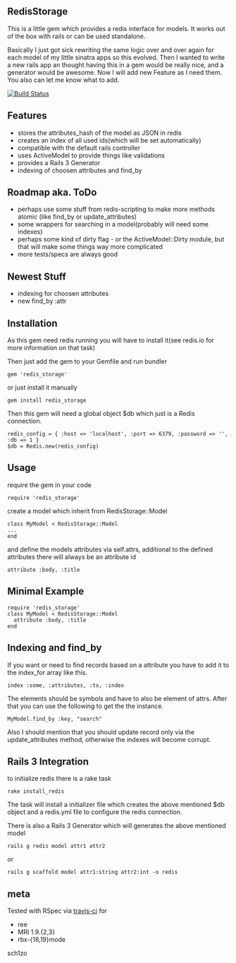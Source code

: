 RedisStorage
---

This is a little gem which provides a redis interface for models. It works out of the box with rails or can be used standalone.

Basically I just got sick rewriting the same logic over and over again for each model of my little sinatra apps so this evolved. Then I wanted to write a new rails app an thought having this in a gem would be really nice, and a generator would be awesome.
Now I will add new Feature as I need them. You also can let me know what to add.

[![Build Status](https://secure.travis-ci.org/sch1zo/redis_storage.png)](http://travis-ci.org/sch1zo/redis_storage)

Features
---

* stores the attributes_hash of the model as JSON in redis
* creates an index of all used ids(which will be set automatically)
* compatible with the default rails controller
* uses ActiveModel to provide things like validations
* provides a Rails 3 Generator
* indexing of choosen attributes and find_by

Roadmap aka. ToDo
---

* perhaps use some stuff from redis-scripting to make more methods atomic (like find_by or update_attributes)
* some wrappers for searching in a model(probably will need some indexes)
* perhaps some kind of dirty flag - or the ActiveModel::Dirty module, but that will make some things way more complicated
* more tests/specs are always good

Newest Stuff
---

* indexing for choosen attributes
* new find_by :attr

Installation
---

As this gem need redis running you will have to install it(see redis.io for more information on that task)

Then just add the gem to your Gemfile and run bundler

    gem 'redis_storage'

or just install it manually

    gem install redis_storage

Then this gem will need a global object $db which just is a Redis connection.

    redis_config = { :host => 'localhost', :port => 6379, :password => '', :db => 1 }
    $db = Redis.new(redis_config)

Usage
---

require the gem in your code

    require 'redis_storage'

create a model which inherit from RedisStorage::Model

    class MyModel < RedisStorage::Model
    ...
    end

and define the models attributes via self.attrs, additional to the defined attributes there will always be an attribute id

    attribute :body, :title

Minimal Example
---

    require 'redis_storage'
    class MyModel < RedisStorage::Model
      attribute :body, :title
    end

Indexing and find_by
---

If you want or need to find records based on a attribute you have to add it to the index_for array like this.

    index :some, :attributes, :to, :index

The elements should be symbols and have to also be element of attrs.
After that you can use the following to get the the instance.

    MyModel.find_by :key, "search"

Also I should mention that you should update record only via the update_attributes method, otherwise the indexes will become corrupt.

Rails 3 Integration
---

to initialize redis there is a rake task

    rake install_redis

The task will install a initializer file which creates the above mentioned $db object and a redis.yml file to configure the redis connection.

There is also a Rails 3 Generator which will generates the above mentioned model

    rails g redis model attr1 attr2

or

    rails g scaffold model attr1:string attr2:int -o redis

meta
---

Tested with RSpec via [travis-ci](http://travis-ci.org/sch1zo/redis_storage) for

* ree
* MRI 1.9.{2,3}
* rbx-{18,19}mode

sch1zo
